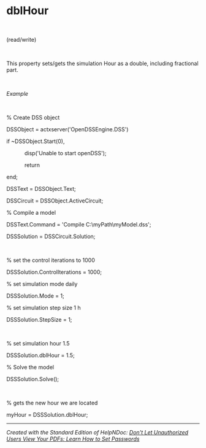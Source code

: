 # dblHour

&nbsp;

(read/write)

&nbsp;

This property sets/gets the simulation Hour as a double, including fractional part.

&nbsp;

*Example*

&nbsp;

% Create DSS object

DSSObject = actxserver('OpenDSSEngine.DSS')

if ~DSSObject.Start(0),

&nbsp; &nbsp; &nbsp; &nbsp; &nbsp; &nbsp; disp('Unable to start openDSS');

&nbsp; &nbsp; &nbsp; &nbsp; &nbsp; &nbsp; return

end;

DSSText = DSSObject.Text;

DSSCircuit = DSSObject.ActiveCircuit;

% Compile a model &nbsp; &nbsp;

DSSText.Command = 'Compile C:\\myPath\\myModel.dss';

DSSSolution = DSSCircuit.Solution;

&nbsp;

% set the control iterations to 1000

DSSSolution.ControlIterations = 1000;&nbsp;

% set simulation mode daily

DSSSolution.Mode = 1;

% set simulation step size 1 h

DSSSolution.StepSize = 1;

&nbsp;

% set simulation hour 1.5

DSSSolution.dblHour = 1.5;&nbsp;

% Solve the model

DSSSolution.Solve();&nbsp;

&nbsp;

% gets the new hour we are located

myHour = DSSSolution.dblHour;&nbsp;


***
_Created with the Standard Edition of HelpNDoc: [Don't Let Unauthorized Users View Your PDFs: Learn How to Set Passwords](<https://www.helpndoc.com/step-by-step-guides/how-to-generate-an-encrypted-password-protected-pdf-document/>)_
